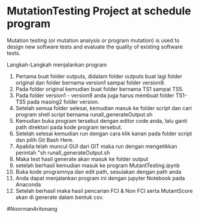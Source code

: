 # MutationTesting Project at schedule program
Mutation testing (or mutation analysis or program mutation) is used to design new software tests and evaluate the quality of existing software tests.

Langkah-Langkah menjalankan program
1. Pertama buat folder outputs, didalam folder outputs buat lagi folder original dan folder bernama version1 sampai folder version9.
2. Pada folder original kemudian buat folder bernama TS1 sampai TS5.
3. Pada folder version1 - version9 anda juga harus membuat folder TS1-TS5 pada masing2 folder version.
4. Setelah semua folder selesai, kemudian masuk ke folder script dan cari program shell script bernama runall_generateOutput.sh
5. Kemudian buka program tersebut dengan editor code anda, lalu ganti path direktori pada kode program tersebut.
6. Setelah selesai kemudian run dengan cara klik kanan pada folder script dan pilih Git Bash Here.
7. Apabila telah muncul GUI dari GIT maka run dengan mengetikkan perintah "sh runall_generateOutput.sh
8. Maka test hasil generate akan masuk ke folder output
9. setelah berhasil kemudian masuk ke program MutantTesting.ipynb
10. Buka kode programnya dan edit path, sesuiakan dengan path anda
11. Anda dapat menjalankan program ini dengan jupyter Notebook pada Anaconda
12. Setelah berhasil maka hasil pencarian FCI & Non FCI serta MutantScore akan di generate dalam bentuk csv.


#NoormanAritonang
